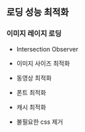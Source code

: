 ## 로딩 성능 최적화

### 이미지 레이지 로딩

- Intersection Observer

- 이미지 사이즈 최적화
- 동영상 최적화
- 폰트 최적화
- 캐시 최적화
- 불필요한 css 제거
